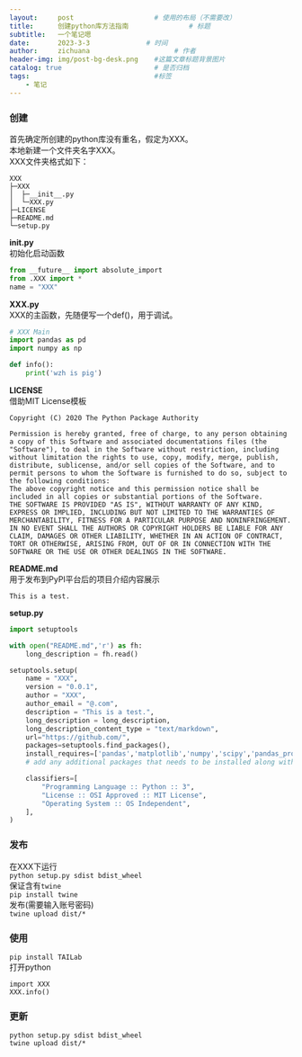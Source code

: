 ```yaml
---
layout:     post                    # 使用的布局（不需要改）
title:      创建python库方法指南               # 标题 
subtitle:   一个笔记嗯
date:       2023-3-3              # 时间
author:     zichuana                     # 作者
header-img: img/post-bg-desk.png    #这篇文章标题背景图片
catalog: true                       # 是否归档
tags:                               #标签
    - 笔记
---
```

### 创建
首先确定所创建的python库没有重名，假定为XXX。  
本地新建一个文件夹名字XXX。  
XXX文件夹格式如下：  
```
XXX
├─XXX
│  ├─__init__.py
│  └─XXX.py
├─LICENSE
├─README.md
└─setup.py   
```
**__init__.py**  
初始化启动函数  
``` python
from __future__ import absolute_import
from .XXX import *
name = "XXX"
```

**XXX.py**  
XXX的主函数，先随便写一个def()，用于调试。  
```python
# XXX Main
import pandas as pd
import numpy as np

def info():
    print('wzh is pig')
```
**LICENSE**  
借助MIT License模板  
```
Copyright (C) 2020 The Python Package Authority

Permission is hereby granted, free of charge, to any person obtaining a copy of this Software and associated documentations files (the "Software"), to deal in the Software without restriction, including without limitation the rights to use, copy, modify, merge, publish, distribute, sublicense, and/or sell copies of the Software, and to permit persons to whom the Software is furnished to do so, subject to the following conditions:
The above copyright notice and this permission notice shall be included in all copies or substantial portions of the Software.
THE SOFTWARE IS PROVIDED "AS IS", WITHOUT WARRANTY OF ANY KIND, EXPRESS OR IMPLIED, INCLUDING BUT NOT LIMITED TO THE WARRANTIES OF MERCHANTABILITY, FITNESS FOR A PARTICULAR PURPOSE AND NONINFRINGEMENT. IN NO EVENT SHALL THE AUTHORS OR COPYRIGHT HOLDERS BE LIABLE FOR ANY CLAIM, DAMAGES OR OTHER LIABILITY, WHETHER IN AN ACTION OF CONTRACT, TORT OR OTHERWISE, ARISING FROM, OUT OF OR IN CONNECTION WITH THE SOFTWARE OR THE USE OR OTHER DEALINGS IN THE SOFTWARE.
```
**README.md**  
用于发布到PyPI平台后的项目介绍内容展示  
```
This is a test.
```
**setup.py**  
``` python
import setuptools

with open("README.md",'r') as fh:
    long_description = fh.read()

setuptools.setup(
    name = "XXX",
    version = "0.0.1",
    author = "XXX",
    author_email = "@.com",
    description = "This is a test.",
    long_description = long_description,
    long_description_content_type = "text/markdown",
    url="https://github.com/",
    packages=setuptools.find_packages(),
    install_requires=['pandas','matplotlib','numpy','scipy','pandas_profiling','folium','seaborn'],
    # add any additional packages that needs to be installed along with SSAP package.

    classifiers=[
        "Programming Language :: Python :: 3",
        "License :: OSI Approved :: MIT License",
        "Operating System :: OS Independent",
    ],
)
```
### 发布  
在XXX下运行  
`python setup.py sdist bdist_wheel`  
保证含有`twine`  
`pip install twine`  
发布(需要输入账号密码)  
`twine upload dist/*`  
### 使用
`pip install TAILab`  
打开python  
```
import XXX
XXX.info()
```
### 更新
```
python setup.py sdist bdist_wheel
twine upload dist/*
```